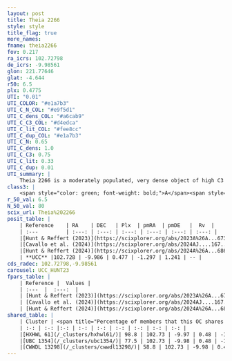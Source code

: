 ```yaml
---
layout: post
title: Theia 2266
style: style
title_flag: true
more_names: 
fname: theia2266
fov: 0.217
ra_icrs: 102.72798
de_icrs: -9.98561
glon: 221.77646
glat: -4.644
r50: 6.5
plx: 0.4775
UTI: "0.01"
UTI_COLOR: "#e1a7b3"
UTI_C_N_COL: "#e9f5d1"
UTI_C_dens_COL: "#a6cab9"
UTI_C_C3_COL: "#d4edca"
UTI_C_lit_COL: "#fee8cc"
UTI_C_dup_COL: "#e1a7b3"
UTI_C_N: 0.65
UTI_C_dens: 1.0
UTI_C_C3: 0.75
UTI_C_lit: 0.33
UTI_C_dup: 0.01
UTI_summary: |
    Theia 2266 is a moderately populated, very dense object of high C3 quality. It was recently reported in the literature.<br><br><span style="color: #99180f; font-weight: bold;">Warning: </span>This is very likely a duplicate object, which shares a large percentage of members with at least one previously reported entry.
class3: |
    <span style="color: green; font-weight: bold;">A</span><span style="color: #FFC300; font-weight: bold;">B</span>
r_50_val: 6.5
N_50_val: 80
scix_url: Theia%202266
posit_table: |
    | Reference    | RA    | DEC   | Plx  | pmRA  | pmDE   |  Rv  |
    | :---         | :---: | :---: | :---: | :---: | :---: | :---: |
    |[Hunt & Reffert (2023)](https://scixplorer.org/abs/2023A%26A...673A.114H) | 102.721 | -10.015 | 0.468 | -1.297 | 1.247 | -- |
    |[Cavallo et al. (2024)](https://scixplorer.org/abs/2024AJ....167...12C) | 102.738 | -9.977 | 0.471 | -- | -- | -- |
    |[Hunt & Reffert (2024)](https://scixplorer.org/abs/2024A%26A...686A..42H) | 102.721 | -10.015 | 0.468 | -1.297 | 1.247 | -- |
    | **UCC** |102.728 | -9.986 | 0.477 | -1.297 | 1.241 | -- | 
cds_radec: 102.72798,-9.98561
carousel: UCC_HUNT23
fpars_table: |
    | Reference |  Values |
    | :---  |  :---:  |
    | [Hunt & Reffert (2023)](https://scixplorer.org/abs/2023A%26A...673A.114H) | `AV50=1.14, diffAV50=1.818, MOD50=11.445, logAge50=8.367` |
    | [Cavallo et al. (2024)](https://scixplorer.org/abs/2024AJ....167...12C) | `AV50=1.53, dMod50=11.55, logAge50=8.34, [Fe/H]50=-0.04` |
    | [Hunt & Reffert (2024)](https://scixplorer.org/abs/2024A%26A...686A..42H) | `MassJ=429.783` |
shared_table: |
    | Cluster | <span title="Percentage of members that this OC shares with the ones listed">%</span>   | RA   | DEC   | Plx   | pmRA  | pmDE  | Rv | UTI |
    | :-: | :-: |:-: | :-: | :-: | :-: | :-: | :-: | :-: |
    |[HXHWL 61](/_clusters/hxhwl61/)| 98.8 | 102.73 | -9.97 | 0.48 | -1.29 | 1.24 | -- |0.5 |
    |[UBC 1354](/_clusters/ubc1354/)| 77.5 | 102.73 | -9.98 | 0.48 | -1.3 | 1.24 | -- |0.0 |
    |[CWWDL 13298](/_clusters/cwwdl13298/)| 58.8 | 102.73 | -9.98 | 0.47 | -1.31 | 1.24 | -- |0.0 |
---
```

